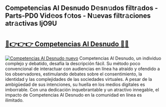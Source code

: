 ## Competencias Al Desnudo D𝚎sn𝚞dos filtr𝚊dos - Parts-PD0 Vid𝚎os f𝚘tos - N𝚞evas filtr𝚊ciones atr𝚊ctivas ljO9U

# <h2><a href="http://mb4et4h.tromn.icu/?c=Competencias+Al+Desnudo">🔗👉👉👉 Competencias Al Desnudo 🔗🔗</a></h2>

[![Competencias Al Desnudo nuevo](https://i.imgur.com/pEAQMta.gif)](http://mb4et4h.tromn.icu/?c=Competencias+Al+Desnudo)
Competencias Al Desnudo, un individuo complejo y debatido, desafía la descripción fácil. Su método poco convencional de interactuar con audiencias en línea ha atraído y ofendido a los observadores, estimulando debates sobre el consentimiento, la identidad y las complejidades de las sociedades virtuales. A pesar de la ambigüedad de sus intenciones, su huella en los medios digitales es imborrable. Con una dedicación inquebrantable y un atractivo innegable, el impacto de Competencias Al Desnudo en la comunidad en línea es ilimitado.
